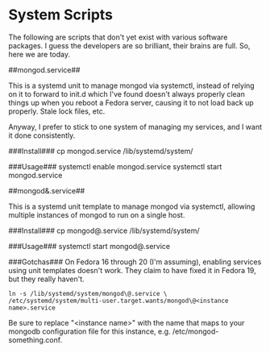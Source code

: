 # System Scripts

The following are scripts that don't yet exist with various software packages.  I guess the developers are so brilliant, their brains are full.  So, here we are today.

##mongod.service##

This is a systemd unit to manage mongod via systemctl, instead of relying on it to forward to init.d which I've found doesn't always properly clean things up when you reboot a Fedora server, causing it to not load back up properly.  Stale lock files, etc.

Anyway, I prefer to stick to one system of managing my services, and I want it done consistently.

###Install###
    cp mongod.service /lib/systemd/system/

###Usage###
    systemctl enable mongod.service
    systemctl start mongod.service

##mongod&amp;.service##

This is a systemd unit template to manage mongod via systemctl, allowing multiple instances of mongod to run on a single host.

###Install###
    cp mongod\@.service /lib/systemd/system/

###Usage###
    systemctl start mongod@<instance name>.service

###Gotchas###
On Fedora 16 through 20 (I'm assuming), enabling services using unit templates doesn't work.  They claim to have fixed it in Fedora 19, but they really haven't.

    ln -s /lib/systemd/system/mongod\@.service \
    /etc/systemd/system/multi-user.target.wants/mongod\@<instance name>.service

Be sure to replace "&lt;instance name&gt;" with the name that maps to your mongodb configuration file for this instance, e.g. /etc/mongod-something.conf.
